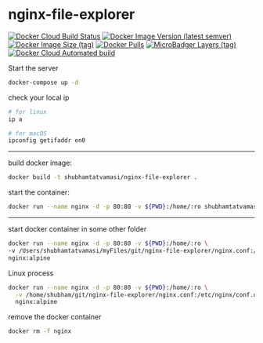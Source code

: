 # nginx-file-explorer

[![Docker Cloud Build Status](https://img.shields.io/docker/cloud/build/shubhamtatvamasi/nginx-file-explorer)](https://hub.docker.com/r/shubhamtatvamasi/nginx-file-explorer)
[![Docker Image Version (latest semver)](https://img.shields.io/docker/v/shubhamtatvamasi/nginx-file-explorer?sort=semver)](https://hub.docker.com/r/shubhamtatvamasi/nginx-file-explorer)
[![Docker Image Size (tag)](https://img.shields.io/docker/image-size/shubhamtatvamasi/nginx-file-explorer/latest)](https://hub.docker.com/r/shubhamtatvamasi/nginx-file-explorer)
[![Docker Pulls](https://img.shields.io/docker/pulls/shubhamtatvamasi/nginx-file-explorer)](https://hub.docker.com/r/shubhamtatvamasi/nginx-file-explorer)
[![MicroBadger Layers (tag)](https://img.shields.io/microbadger/layers/shubhamtatvamasi/nginx-file-explorer/latest)](https://hub.docker.com/r/shubhamtatvamasi/nginx-file-explorer)
[![Docker Cloud Automated build](https://img.shields.io/docker/cloud/automated/shubhamtatvamasi/nginx-file-explorer)](https://hub.docker.com/r/shubhamtatvamasi/nginx-file-explorer)

Start the server
```bash
docker-compose up -d
```

check your local ip
```bash
# for linux
ip a

# for macOS
ipconfig getifaddr en0
```
---

build docker image:
```bash
docker build -t shubhamtatvamasi/nginx-file-explorer .
```

start the container:
```bash
docker run --name nginx -d -p 80:80 -v ${PWD}:/home/:ro shubhamtatvamasi/nginx-file-explorer
```

---

start docker container in some other folder
```bash
docker run --name nginx -d -p 80:80 -v ${PWD}:/home/:ro \
-v /Users/shubhamtatvamasi/myFiles/git/nginx-file-explorer/nginx.conf:/etc/nginx/conf.d/default.conf:ro \
nginx:alpine
```

Linux process
```bash
docker run --name nginx -d -p 80:80 -v ${PWD}:/home/:ro \
  -v /home/shubham/git/nginx-file-explorer/nginx.conf:/etc/nginx/conf.d/default.conf:ro \
  nginx:alpine
```

remove the docker container
```bash
docker rm -f nginx
```
